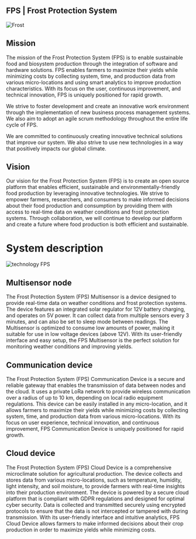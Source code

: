 ## FPS | Frost Protection System

![Frost](https://cdn.shopify.com/s/files/1/2469/7143/files/FPS_pojava_mraza.gif?v=1614335668)

## Mission

The mission of the Frost Protection System (FPS) is to enable sustainable food and biosystem production through the integration of software and hardware solutions. FPS enables farmers to maximize their yields while minimizing costs by collecting system, time, and production data from various micro-locations and using smart analytics to improve production characteristics. With its focus on the user, continuous improvement, and technical innovation, FPS is uniquely positioned for rapid growth. 

We strive to foster development and create an innovative work environment through the implementation of new business process management systems. We also aim to adopt an agile scrum methodology throughout the entire life cycle of FPS. 

We are committed to continuously creating innovative technical solutions that improve our system. We also strive to use new technologies in a way that positively impacts our global climate.

## Vision

Our vision for the Frost Protection System (FPS) is to create an open source platform that enables efficient, sustainable and environmentally-friendly food production by leveraging innovative technologies. We strive to empower farmers, researchers, and consumers to make informed decisions about their food production and consumption by providing them with access to real-time data on weather conditions and frost protection systems. Through collaboration, we will continue to develop our platform and create a future where food production is both efficient and sustainable.

# System description

![technology FPS](https://cdn.shopify.com/s/files/1/2469/7143/files/FPS_GDPR.jpg?v=1614335627)

## Multisensor node

The Frost Protection System (FPS) Multisensor is a device designed to provide real-time data on weather conditions and frost protection systems. The device features an integrated solar regulator for 12V battery charging, and operates on 5V power. It can collect data from multiple sensors every 3 minutes, and can also be set to sleep mode between readings. The Multisensor is optimized to consume low amounts of power, making it suitable for use in low voltage devices (above 12V). With its user-friendly interface and easy setup, the FPS Multisensor is the perfect solution for monitoring weather conditions and improving yields.

## Communication device

The Frost Protection System (FPS) Communication Device is a secure and reliable gateway that enables the transmission of data between nodes and the cloud. It uses a private LoRa network to provide wireless communication over a radius of up to 10 km, depending on local radio equipment regulations. This device can be easily installed in any micro-location, and it allows farmers to maximize their yields while minimizing costs by collecting system, time, and production data from various micro-locations. With its focus on user experience, technical innovation, and continuous improvement, FPS Communication Device is uniquely positioned for rapid growth.

## Cloud device

The Frost Protection System (FPS) Cloud Device is a comprehensive microclimate solution for agricultural production. The device collects and stores data from various micro-locations, such as temperature, humidity, light intensity, and soil moisture, to provide farmers with real-time insights into their production environment. The device is powered by a secure cloud platform that is compliant with GDPR regulations and designed for optimal cyber security. Data is collected and transmitted securely using encrypted protocols to ensure that the data is not intercepted or tampered with during transmission. With its user-friendly interface and intuitive analytics, FPS Cloud Device allows farmers to make informed decisions about their crop production in order to maximize yields while minimizing costs.
